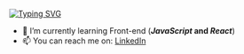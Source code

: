 [![Typing SVG](https://readme-typing-svg.demolab.com?font=Fira+Code&weight=800&size=24&pause=1000&center=true&vCenter=true&width=435&lines=Hi+there+%F0%9F%91%8B;My+name+is+Bartek+Bogdanowicz)](https://github.com/BartekB94)



- 🌱 I’m currently learning Front-end (**_JavaScript_ and _React_**)
- 📫 You can reach me on: [LinkedIn](https://www.linkedin.com/in/bartosz-bogdanowicz-0540732a1/)
<!--
- ⚡ Fun fact: I was hosting my own server with MMORPG game as a kid, and back then I had no idea that I was 'coding' by editing some scripts to change game experience for other players 💪

- 🔭 I’m currently working on ...
- 🌱 I’m currently learning ...
- 👯 I’m looking to collaborate on ...
- 🤔 I’m looking for help with ...
- 💬 Ask me about ...
- 📫 How to reach me: ...
- 😄 Pronouns: ...
->
